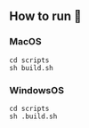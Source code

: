 ## How to run 🐳
### MacOS
```
cd scripts
sh build.sh
```
### WindowsOS
```
cd scripts
sh .build.sh
```